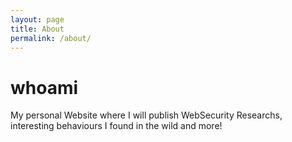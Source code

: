 ```yaml
---
layout: page
title: About
permalink: /about/
---
```


<h1 class="title-report">whoami</h1>

My personal Website where I will publish WebSecurity Researchs, interesting behaviours I found in the wild and more! 
